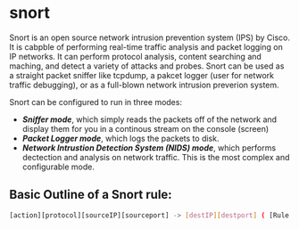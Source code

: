 # snort
Snort is an open source network intrusion prevention system (IPS) by Cisco. It is cabpble of performing real-time traffic analysis and packet logging on IP networks. It can perform protocol analysis, content searching and maching, and detect a variety of attacks and probes. Snort can be used as a straight packet sniffer like tcpdump, a pakcet logger (user for network traffic debugging), or as a full-blown network intrusion preverion system.

Snort can be configured to run in three modes:
 - ***Sniffer mode***, which simply reads the packets off of the network and display them for you in a continous stream on the console (screen)
 - ***Packet Logger mode***, which logs the packets to disk.
 - ***Network Intrustion Detection System (NIDS) mode***, which performs dectection and analysis on network traffic. This is the most complex and configurable mode.

## Basic Outline of a Snort rule:
```bash
[action][protocol][sourceIP][sourceport] -> [destIP][destport] ( [Rule options])
```
